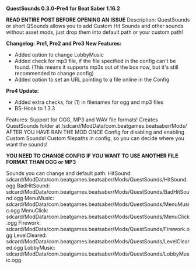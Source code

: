 __**QuestSounds 0.3.0-Pre4 for Beat Saber 1.16.2**__

**READ ENTIRE POST BEFORE OPENING AN ISSUE**
Description:
QuestSounds or short QSounds allows you to add Custom Hit Sounds and other sounds without asset mods, 
just drop them into default path or your custom path!

__**Changelog:**__ 
__Pre1, Pre2 and Pre3 New Features:__
- Added option to change LobbyMusic
- Added check for mp3 file, if the file specified in the config can't be found. 
(This means it supports mp3s out of the box now, but it's still recommended to change config)
- Added option to set an URL pointing to a file online in the Config

__Pre4 Update:__
- Added extra checks, for (1) in filenames for ogg and mp3 files
- BS-Hook to 1.3.3

Features:
  Support for OGG, MP3 and WAV file formats!
  Creates QuestSounds folder at /sdcard/ModData/com.beatgames.beatsaber/Mods/
  AFTER YOU HAVE RAN THE MOD ONCE
  Config for disabling and enabling Custom Sounds!
  Custom filepaths in config, so you can decide where you want the sounds!
  
**YOU NEED TO CHANGE CONFIG IF YOU WANT TO USE ANOTHER FILE FORMAT THAN OGG or MP3**

Sounds you can change and default path:
  HitSound:         sdcard/ModData/com.beatgames.beatsaber/Mods/QuestSounds/HitSound.ogg
  BadHitSound:		sdcard/ModData/com.beatgames.beatsaber/Mods/QuestSounds/BadHitSound.ogg
  MenuMusic:		sdcard/ModData/com.beatgames.beatsaber/Mods/QuestSounds/MenuMusic.ogg
  MenuClick:		sdcard/ModData/com.beatgames.beatsaber/Mods/QuestSounds/MenuClick.ogg
  Firework:         sdcard/ModData/com.beatgames.beatsaber/Mods/QuestSounds/Firework.ogg
  LevelCleared:		sdcard/ModData/com.beatgames.beatsaber/Mods/QuestSounds/LevelCleared.ogg
  LobbyMusic:		sdcard/ModData/com.beatgames.beatsaber/Mods/QuestSounds/LobbyMusic.ogg
